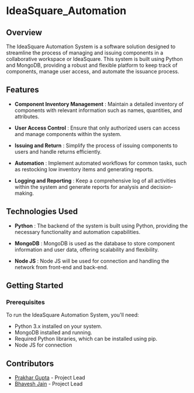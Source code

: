 # IdeaSquare_Automation
## Overview
The IdeaSquare Automation System is a software solution designed to streamline the process of managing and issuing components in a collaborative workspace or IdeaSquare. This system is built using Python and MongoDB, providing a robust and flexible platform to keep track of components, manage user access, and automate the issuance process.

## Features
* **Component Inventory Management** : Maintain a detailed inventory of components with relevant information such as names, quantities, and attributes.

* **User Access Control** : Ensure that only authorized users can access and manage components within the system.

* **Issuing and Return** : Simplify the process of issuing components to users and handle returns efficiently.

* **Automation** : Implement automated workflows for common tasks, such as restocking low inventory items and generating reports.

* **Logging and Reporting** : Keep a comprehensive log of all activities within the system and generate reports for analysis and decision-making.

## Technologies Used

* **Python** : The backend of the system is built using Python, providing the necessary functionality and automation capabilities.

* **MongoDB** : MongoDB is used as the database to store component information and user data, offering scalability and flexibility.

* **Node JS** : Node JS will be used for connection and handling the network from front-end and back-end.
## Getting Started
### Prerequisites

To run the IdeaSquare Automation System, you'll need:
* Python 3.x installed on your system.
* MongoDB installed and running.
* Required Python libraries, which can be installed using pip.
* Node JS for connection

## Contributors
* [Prakhar Gupta](https://github.com/prax-1/) - Project Lead
* [Bhavesh Jain](https://github.com) - Project Lead
